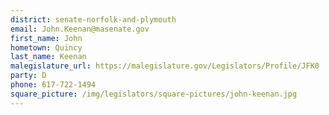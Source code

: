 ```yaml
---
district: senate-norfolk-and-plymouth
email: John.Keenan@masenate.gov
first_name: John
hometown: Quincy
last_name: Keenan
malegislature_url: https://malegislature.gov/Legislators/Profile/JFK0
party: D
phone: 617-722-1494
square_picture: /img/legislators/square-pictures/john-keenan.jpg
---
```


